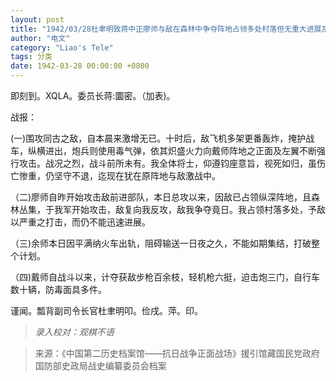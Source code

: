 ```yaml
---
layout: post
title: "1942/03/28杜聿明致蒋中正廖师与敌在森林中争夺阵地占领多处村落但无重大进展及戴、余师之情况"
author: "电文"
category: "Liao's Tele"
tags: 分类
date: 1942-03-28 00:00:00 +0800
---
```

即刻到。XQLA。委员长蒋:圜密。（加表)。

战报：

(一)围攻同古之敌，自本晨来激增无已。十时后，敌飞机多架更番轰炸，掩护战车，纵横进出，炮兵则使用毒气弹，依其炽盛火力向戴师阵地之正面及左翼不断强行攻击。战况之烈，战斗前所未有。我全体将士，仰遵钧座意旨，视死如归，虽伤亡惨重，仍坚守不退，迄现在犹在原阵地与敌激战中。

（二)廖师自昨开始攻击敌前进部队，本日总攻以来，因敌已占领纵深阵地，且森林丛集，于我军开始攻击，敌复向我反攻，敌我争夺竟日。我占领村落多处，予敌以严重之打击，而仍不能迅速进展。

（三)余师本日因平满纳火车出轨，阻碍输送一日夜之久，不能如期集结，打破整个计划。

（四)戴师自战斗以来，计夺获敌步枪百余枝，轻机枪六挺，迫击炮三门，自行车数十辆，防毒面具多件。






谨闻。瓢背副司令长官杜聿明叩。俭戌。萍。印。


>*录入校对：观棋不语*

> 来源：《中国第二历史档案馆——抗日战争正面战场》援引馆藏国民党政府国防部史政局战史编纂委员会档案